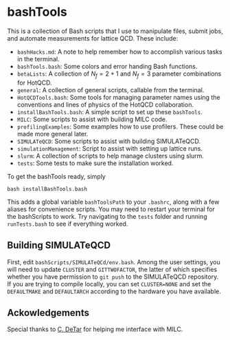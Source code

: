 # bashTools
This is a collection of Bash scripts that I use to manipulate files, 
submit jobs, and automate measurements for lattice QCD. These include:

- `bashHacks.md`: A note to help remember how to accomplish various tasks in the terminal.
- `bashTools.bash`: Some colors and error handing Bash functions.
- `betaLists`: A collection of $N_f=2+1$ and $N_f=3$ parameter combinations for HotQCD.
- `general`: A collection of general scripts, callable from the terminal.
- `HotQCDTools.bash`: Some tools for managing parameter names using the conventions and lines of physics of the HotQCD collaboration.
- `installBashTools.bash`: A simple script to set up these `bashTools`.
- `MILC`: Some scripts to assist with building MILC code.
- `profilingExamples`: Some examples how to use profilers. These could be made more general later.
- `SIMULATeQCD`: Some scripts to assist with building SIMULATeQCD. 
- `simulationManagement`: Script to assist with setting up lattice runs.
- `slurm`: A collection of scripts to help manage clusters using slurm.
- `tests`: Some tests to make sure the installation worked. 

To get the bashTools ready, simply
```Shell
bash installBashTools.bash
```
This adds a global variable `bashToolsPath` to your `.bashrc`, along
with a few aliases for convenience scripts.  You may need to
restart your terminal for the bashScripts to work. Try navigating to the `tests`
folder and running `runTests.bash` to see if everything worked.

## Building SIMULATeQCD

First, edit `bashScripts/SIMULATeQCd/env.bash`. Among the user settings, you
will need to update `CLUSTER` and `GITTWOFACTOR`, the latter of which specifies
whether you have permission to `git push` to the SIMULATeQCD repository.
If you are trying to compile locally, you
can set `CLUSTER=NONE` and set the `DEFAULTMAKE` and `DEFAULTARCH` according
to the hardware you have available.

## Ackowledgements
Special thanks to [C. DeTar](https://github.com/detar) 
for helping me interface with MILC. 
